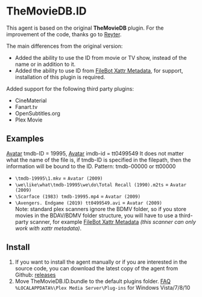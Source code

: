 # TheMovieDB.ID
This agent is based on the original **TheMovieDB** plugin. For the improvement of the code, thanks go to [Reyter](https://github.com/ReyterAK).

The main differences from the original version:
- Added the ability to use the ID from movie or TV show, instead of the name or in addition to it.
- Added the ability to use ID from [FileBot Xattr Metadata](https://github.com/IIeTp/Filebot-Xattr-Scanners-ID), for support, installation of this plugin is required.

Added support for the following third party plugins:
- CineMaterial
- Fanart.tv
- OpenSubtitles.org
- Plex Movie

## Examples
[Avatar](https://www.themoviedb.org/movie/19995-avatar) tmdb-ID = 19995, [Avatar](https://www.imdb.com/title/tt0499549/) imdb-id = tt0499549
It does not matter what the name of the file is, if tmdb-ID is specified in the filepath, then the information will be bound to the ID.
Pattern: tmdb-00000 or tt00000

* `\tmdb-19995\1.mkv` = `Avatar (2009)`                                   
* `\we\like\what\tmdb-19995\we\do\Total Recall (1990).m2ts` = `Avatar (2009)`
* `\Scarface (1983) tmdb-19995.mp4` = `Avatar (2009)`                     
* `\Avengers. Endgame (2019) tt0499549.avi` = `Avatar (2009)`       
Note: standard plex scanners ignore the BDMV folder, so if you store movies in the BDAV/BDMV folder structure, you will have to use a third-party scanner, for example [FileBot Xattr Metadata](https://github.com/filebot/plex-agents) *(this scanner can only work with xattr metadata)*.

## Install
1. If you want to install the agent manually or if you are interested in the source code, you can download the latest copy of the agent from Github: [releases](https://github.com/IIeTp/TheMovieDB.ID.bundle/releases/latest)
2. Move TheMovieDB.ID.bundle to the default plugins folder. [FAQ](https://support.plex.tv/articles/202915258-where-is-the-plex-media-server-data-directory-located/)            
   `%LOCALAPPDATA%\Plex Media Server\Plug-ins` for Windows Vista/7/8/10
   
